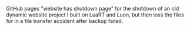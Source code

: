 GitHub pages "website has shutdown page" for the shutdown of an old dynamic website project I built on LuaRT and Luon, but then loss the files for in a file transfer accident after backup failed.
